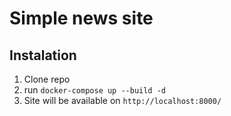 # Simple news site
## Instalation
1. Clone repo
2. run `docker-compose up --build -d`
3. Site will be available on `http://localhost:8000/`
